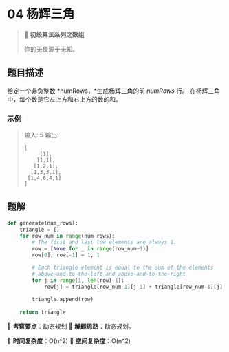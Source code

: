 # 04 杨辉三角

> 🌈 **初级算法系列之数组**
>
> 你的无畏源于无知。

## 题目描述

给定一个非负整数 *numRows，*生成杨辉三角的前 *numRows* 行。
在杨辉三角中，每个数是它左上方和右上方的数的和。

### 示例

> 输入: 5
> 输出:
>
> ```shell
> [
>      [1],
>     [1,1],
>    [1,2,1],
>   [1,3,3,1],
>  [1,4,6,4,1]
> ]
> ```

## 题解

```python
def generate(num_rows):
    triangle = []
    for row_num in range(num_rows):
        # The first and last low elements are always 1.
        row = [None for _ in range(row_num+1)]
        row[0], row[-1] = 1, 1

        # Each triangle element is equal to the sum of the elements
        # above-and-to-the-left and above-and-to-the-right
        for j in range(1, len(row)-1):
            row[j] = triangle[row_num-1][j-1] + triangle[row_num-1][j]
            
        triangle.append(row)
        
    return triangle
```

🍥 **考察要点**：动态规划
🍬 **解题思路**：动态规划。

🍉 **时间复杂度**：O(n^2)
🍭 **空间复杂度**：O(n^2)

